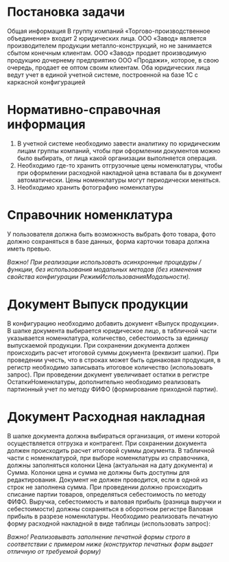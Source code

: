 # Постановка задачи
Общая информация
В группу компаний «Торгово-производственное объединение» входит 2 юридических лица.
ООО «Завод» является производителем продукции металло-конструкций, но не занимается
сбытом конечным клиентам.
ООО «Завод» продает производимую продукцию дочернему предприятию ООО «Продажи»,
которое, в свою очередь, продает ее оптом своим клиентам.
Оба юридических лица ведут учет в единой учетной системе, построенной на базе 1С с
каркасной конфигурацией
# Нормативно-справочная информация
1. В учетной системе необходимо завести аналитику по юридическим лицам
группы компаний, чтобы при оформлении документов можно было выбирать,
от лица какой организации выполняется операция.
2. Необходимо где-то хранить отгрузочные цены номенклатуры, чтобы при
оформлении расходной накладной цена вставала бы в документ
автоматически. Цены номенклатуры могут периодически меняться.
3. Необходимо хранить фотографию номенклатуры
# Справочник номенклатура
У пользователя должна быть возможность выбрать фото товара, фото должно сохраняться в
базе данных, форма карточки товара должна иметь превью.

*Важно! При реализации использовать асинхронные процедуры / функции, без
использования модальных методов (без изменения свойства конфигурации
РежимИспользованияМодальности).*
# Документ Выпуск продукции
В конфигурацию необходимо добавить документ «Выпуск продукции».
В шапке документа выбирается юридическое лицо, в табличной части указывается
номенклатура, количество, себестоимость за единицу выпускаемой продукции.
При сохранении документа должен происходить расчет итоговой суммы документа (реквизит
шапки).
При проведении учесть, что в строках может быть одинаковая продукция, в регистр
необходимо записывать итоговое количество (использовать запрос).
При проведении документ увеличивает остатки в регистре ОстаткиНоменклатуры,
дополнительно необходимо реализовать партионный учет по методу ФИФО (формирование
приходной партии).
# Документ Расходная накладная
В шапке документа должна выбираться организация, от имени которой осуществляется
отгрузка и контрагент.
При сохранении документа должен происходить расчет итоговой суммы документа.
В табличной части с номенклатурой, при выборе номенклатуры из справочника, должны
заполняться колонки Цена (актуальная на дату документа) и Сумма.
Колонки цена и сумма не должны быть доступны для редактирования. Документ не должен
проводится, если в одной из строк не заполнена сумма.
При проведении должно происходить списание партии товаров, определяться себестоимость
по методу ФИФО.
Выручка, себестоимость и валовая прибыль (разница выручки и себестоимости) должны
сохраняться в оборотном регистре Валовая прибыль в разрезе номенклатуры.
Необходимо реализовать печатную форму расходной накладной в виде таблицы
(использовать запрос):

*Важно! Реализовывать заполнение печатной формы строго в соответствии с
примером ниже (конструктор печатных форм выдает отличную от требуемой форму)*
